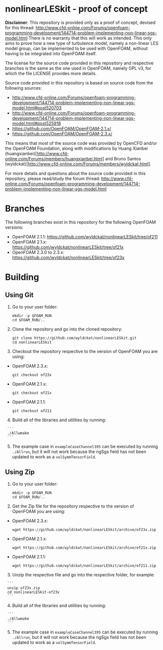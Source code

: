 nonlinearLESkit - proof of concept
==================================

**Disclaimer**: This repository is provided only as a proof of concept, devised for this thread: http://www.cfd-online.com/Forums/openfoam-programming-development/144714-problem-implementing-non-linear-sgs-model.html
There is no warranty that this will work as intended. This only aims to prove how a new type of turbulence model, namely a non-linear LES model group, can be implemented to be used with OpenFOAM, without having to be integrated into OpenFOAM itself.

The license for the source code provided in this repository and respective branches is the same as the one used in OpenFOAM, namely GPL v3, for which the file LICENSE provides more details.

Source code provided in this repository is based on source code from the following sources:

 * http://www.cfd-online.com/Forums/openfoam-programming-development/144714-problem-implementing-non-linear-sgs-model.html#post520703
 * http://www.cfd-online.com/Forums/openfoam-programming-development/144714-problem-implementing-non-linear-sgs-model.html#post525918
 * https://github.com/OpenFOAM/OpenFOAM-2.1.x/
 * https://github.com/OpenFOAM/OpenFOAM-2.3.x/

This means that most of the source code was provided by OpenCFD and/or the OpenFOAM Foundation, along with modifications by Huang Xianbei (huangxianbei)[http://www.cfd-online.com/Forums/members/huangxianbei.html] and Bruno Santos (wyldckat)[http://www.cfd-online.com/Forums/members/wyldckat.html].

For more details and questions about the source code provided in this repository, please read/study the forum thread: http://www.cfd-online.com/Forums/openfoam-programming-development/144714-problem-implementing-non-linear-sgs-model.html


Branches
========

The following branches exist in this repository for the following OpenFOAM versions:

 * OpenFOAM 2.1.1: https://github.com/wyldckat/nonlinearLESkit/tree/of211
 * OpenFOAM 2.1.x: https://github.com/wyldckat/nonlinearLESkit/tree/of21x
 * OpenFOAM 2.3.0 to 2.3.x: https://github.com/wyldckat/nonlinearLESkit/tree/of23x

 
Building
========

Using Git
---------

  1. Go to your user folder:

     ```
     mkdir -p $FOAM_RUN
     cd $FOAM_RUN/..
     ```

  2. Clone the repository and go into the cloned repository:

     ```
     git clone https://github.com/wyldckat/nonlinearLESkit.git
     cd nonlinearLESkit
     ```

  3. Checkout the repository respective to the version of OpenFOAM you are using:

   * OpenFOAM 2.3.x:

     ```
     git checkout of23x
     ```

   * OpenFOAM 2.1.x:

     ```
     git checkout of21x
     ```

   * OpenFOAM 2.1.1:

     ```
     git checkout of211
     ```
     
   4. Build all of the libraries and utilities by running:

     ```
     ./Allwmake
     ```

   5. The example case in `exampleCaseChannel395` can be executed by running `./Allrun`, but it will not work because the ngSgs field has not been updated to work as a `volSymmTensorField`.


Using Zip
---------

  1. Go to your user folder:

     ```
     mkdir -p $FOAM_RUN
     cd $FOAM_RUN/..
     ```

  2. Get the Zip file for the repository respective to the version of OpenFOAM you are using:

   * OpenFOAM 2.3.x:

     ```
     wget https://github.com/wyldckat/nonlinearLESkit/archive/of23x.zip
     ```

   * OpenFOAM 2.1.x:

     ```
     wget https://github.com/wyldckat/nonlinearLESkit/archive/of21x.zip
     ```

   * OpenFOAM 2.1.1:

     ```
     wget https://github.com/wyldckat/nonlinearLESkit/archive/of211.zip
     ```

   3. Unzip the respective file and go into the respective folder, for example:

     ```
     unzip of23x.zip
     cd nonlinearLESkit-of23x
     ```
     
   4. Build all of the libraries and utilities by running:

     ```
     ./Allwmake
     ```

   5. The example case in `exampleCaseChannel395` can be executed by running `./Allrun`, but it will not work because the ngSgs field has not been updated to work as a `volSymmTensorField`.


